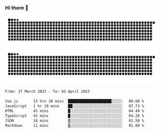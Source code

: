 ### Hi there 👋

![GitHub Snake Light](https://raw.githubusercontent.com/jichangee/jichangee/output/github-snake.svg#gh-light-mode-only)
![GitHub Snake dark](https://raw.githubusercontent.com/jichangee/jichangee/output/github-snake-dark.svg#gh-dark-mode-only)

<!--START_SECTION:waka-->

```text
From: 27 March 2023 - To: 03 April 2023

Vue.js       13 hrs 38 mins  ████████████████████░░░░░   80.60 %
JavaScript   1 hr 18 mins    ██░░░░░░░░░░░░░░░░░░░░░░░   07.73 %
HTML         45 mins         █░░░░░░░░░░░░░░░░░░░░░░░░   04.49 %
TypeScript   43 mins         █░░░░░░░░░░░░░░░░░░░░░░░░   04.28 %
JSON         16 mins         ▒░░░░░░░░░░░░░░░░░░░░░░░░   01.58 %
Markdown     11 mins         ▒░░░░░░░░░░░░░░░░░░░░░░░░   01.09 %
```

<!--END_SECTION:waka-->

<!--
![GitHub Snake Light](github-snake.svg#gh-light-mode-only)
![GitHub Snake dark](github-snake-dark.svg#gh-dark-mode-only)
-->

<!--
**jichangee/jichangee** is a ✨ _special_ ✨ repository because its `README.md` (this file) appears on your GitHub profile.

Here are some ideas to get you started:

- 🔭 I’m currently working on ...
- 🌱 I’m currently learning ...
- 👯 I’m looking to collaborate on ...
- 🤔 I’m looking for help with ...
- 💬 Ask me about ...
- 📫 How to reach me: ...
- 😄 Pronouns: ...
- ⚡ Fun fact: ...
-->
